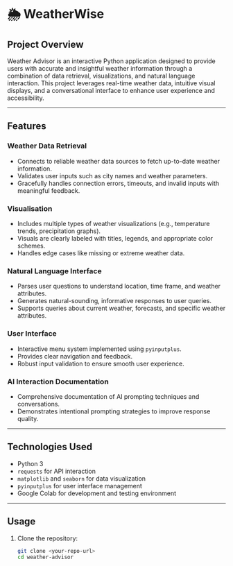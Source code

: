 # 🌦️ WeatherWise

## Project Overview

Weather Advisor is an interactive Python application designed to provide users with accurate and insightful weather information through a combination of data retrieval, visualizations, and natural language interaction. This project leverages real-time weather data, intuitive visual displays, and a conversational interface to enhance user experience and accessibility.

---

## Features

### Weather Data Retrieval

- Connects to reliable weather data sources to fetch up-to-date weather information.
- Validates user inputs such as city names and weather parameters.
- Gracefully handles connection errors, timeouts, and invalid inputs with meaningful feedback.

### Visualisation

- Includes multiple types of weather visualizations (e.g., temperature trends, precipitation graphs).
- Visuals are clearly labeled with titles, legends, and appropriate color schemes.
- Handles edge cases like missing or extreme weather data.

### Natural Language Interface

- Parses user questions to understand location, time frame, and weather attributes.
- Generates natural-sounding, informative responses to user queries.
- Supports queries about current weather, forecasts, and specific weather attributes.

### User Interface

- Interactive menu system implemented using `pyinputplus`.
- Provides clear navigation and feedback.
- Robust input validation to ensure smooth user experience.

### AI Interaction Documentation

- Comprehensive documentation of AI prompting techniques and conversations.
- Demonstrates intentional prompting strategies to improve response quality.

---

## Technologies Used

- Python 3
- `requests` for API interaction
- `matplotlib` and `seaborn` for data visualization
- `pyinputplus` for user interface management
- Google Colab for development and testing environment

---

## Usage

1. Clone the repository:
   ```bash
   git clone <your-repo-url>
   cd weather-advisor
   ```
